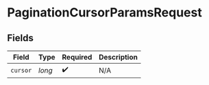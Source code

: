 # PaginationCursorParamsRequest


## Fields

| Field              | Type               | Required           | Description        |
| ------------------ | ------------------ | ------------------ | ------------------ |
| `cursor`           | *long*             | :heavy_check_mark: | N/A                |